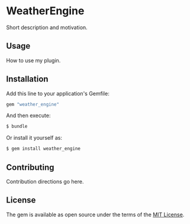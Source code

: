 # WeatherEngine
Short description and motivation.

## Usage
How to use my plugin.

## Installation
Add this line to your application's Gemfile:

```ruby
gem "weather_engine"
```

And then execute:
```bash
$ bundle
```

Or install it yourself as:
```bash
$ gem install weather_engine
```

## Contributing
Contribution directions go here.

## License
The gem is available as open source under the terms of the [MIT License](https://opensource.org/licenses/MIT).
